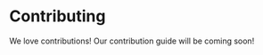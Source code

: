 # Contributing

We love contributions! Our contribution guide will be coming soon! 

<!-- Please read our [contributing guide](CONTRIBUTING.md) before submitting a pull request. -->



